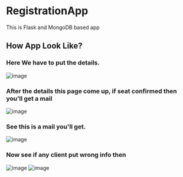 RegistrationApp
================ 
This is Flask and MongoDB based app

How App Look Like?
-----------------

### Here We have to put the details.
![image](https://user-images.githubusercontent.com/69861558/119587590-9bdfd080-bdec-11eb-9eab-48ba6a3de55b.png)

### After the details this page come up, if seat confirmed then you'll get a mail

![image](https://user-images.githubusercontent.com/69861558/119587670-c3cf3400-bdec-11eb-8df2-cb93409e5f5c.png)

### See this is a mail you'll get.
![image](https://user-images.githubusercontent.com/69861558/119587763-f842f000-bdec-11eb-9e52-935f73abc0ec.png)

### Now see if any client put wrong info then
![image](https://user-images.githubusercontent.com/69861558/119588343-3c82c000-bdee-11eb-86fb-28f4bade1db0.png)
![image](https://user-images.githubusercontent.com/69861558/119588359-460c2800-bdee-11eb-9e2c-ff7fceba6741.png)

